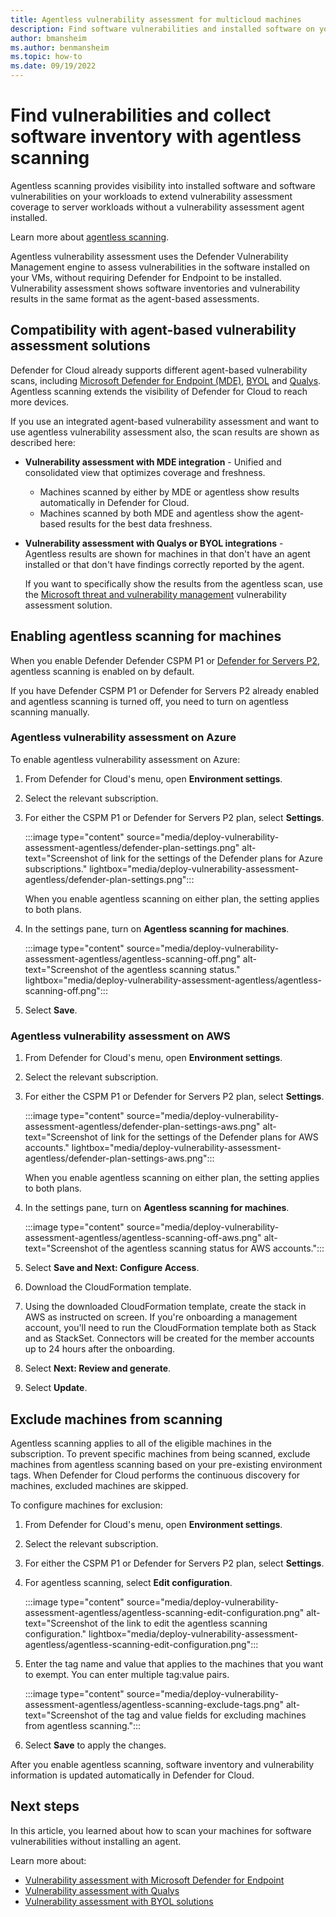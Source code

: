 ```yaml
---
title: Agentless vulnerability assessment for multicloud machines
description: Find software vulnerabilities and installed software on your Azure machines and AWS machines without installing an agent.
author: bmansheim
ms.author: benmansheim
ms.topic: how-to
ms.date: 09/19/2022
---
```

# Find vulnerabilities and collect software inventory with agentless scanning

Agentless scanning provides visibility into installed software and software vulnerabilities on your workloads to extend vulnerability assessment coverage to server workloads without a vulnerability assessment agent installed.

Learn more about [agentless scanning](concept-agentless-data-collection.md).

Agentless vulnerability assessment uses the Defender Vulnerability Management engine to assess vulnerabilities in the software installed on your VMs, without requiring Defender for Endpoint to be installed. Vulnerability assessment shows software inventories and vulnerability results in the same format as the agent-based assessments.

## Compatibility with agent-based vulnerability assessment solutions

Defender for Cloud already supports different agent-based vulnerability scans, including [Microsoft Defender for Endpoint (MDE)](deploy-vulnerability-assessment-tvm.md), [BYOL](deploy-vulnerability-assessment-byol-vm.md) and [Qualys](deploy-vulnerability-assessment-vm.md). Agentless scanning extends the visibility of Defender for Cloud to reach more devices.

If you use an integrated agent-based vulnerability assessment and want to use agentless vulnerability assessment also, the scan results are shown as described here:

- **Vulnerability assessment with MDE integration** - Unified and consolidated view that optimizes coverage and freshness.

    - Machines scanned by either by MDE or agentless show results automatically in Defender for Cloud. 
    - Machines scanned by both MDE and agentless show the agent-based results for the best data freshness.

- **Vulnerability assessment with Qualys or BYOL integrations** - Agentless results are shown for machines in that don't have an agent installed or that don't have findings correctly reported by the agent.

    If you want to specifically show the results from the agentless scan, use the [Microsoft threat and vulnerability management](auto-deploy-vulnerability-assessment.md#automatically-enable-a-vulnerability-assessment-solution) vulnerability assessment solution.

## Enabling agentless scanning for machines

When you enable Defender Defender CSPM P1 or [Defender for Servers P2](defender-for-servers-introduction.md), agentless scanning is enabled on by default.

If you have Defender CSPM P1 or Defender for Servers P2 already enabled and agentless scanning is turned off, you need to turn on agentless scanning manually.

### Agentless vulnerability assessment on Azure

To enable agentless vulnerability assessment on Azure:

1. From Defender for Cloud's menu, open **Environment settings**.
1. Select the relevant subscription.
1. For either the CSPM P1 or Defender for Servers P2 plan, select **Settings**.

    :::image type="content" source="media/deploy-vulnerability-assessment-agentless/defender-plan-settings.png" alt-text="Screenshot of link for the settings of the Defender plans for Azure subscriptions." lightbox="media/deploy-vulnerability-assessment-agentless/defender-plan-settings.png":::

    When you enable agentless scanning on either plan, the setting applies to both plans.

1. In the settings pane, turn on **Agentless scanning for machines**.

    :::image type="content" source="media/deploy-vulnerability-assessment-agentless/agentless-scanning-off.png" alt-text="Screenshot of the agentless scanning status." lightbox="media/deploy-vulnerability-assessment-agentless/agentless-scanning-off.png":::

1. Select **Save**.

### Agentless vulnerability assessment on AWS

1. From Defender for Cloud's menu, open **Environment settings**.
1. Select the relevant subscription.
1. For either the CSPM P1 or Defender for Servers P2 plan, select **Settings**.

    :::image type="content" source="media/deploy-vulnerability-assessment-agentless/defender-plan-settings-aws.png" alt-text="Screenshot of link for the settings of the Defender plans for AWS accounts." lightbox="media/deploy-vulnerability-assessment-agentless/defender-plan-settings-aws.png":::

    When you enable agentless scanning on either plan, the setting applies to both plans.

1. In the settings pane, turn on **Agentless scanning for machines**.
 
    :::image type="content" source="media/deploy-vulnerability-assessment-agentless/agentless-scanning-off-aws.png" alt-text="Screenshot of the agentless scanning status for AWS accounts.":::

1. Select **Save and Next: Configure Access**.

1. Download the CloudFormation template.
    
1. Using the downloaded CloudFormation template, create the stack in AWS as instructed on screen. If you're onboarding a management account, you'll need to run the CloudFormation template both as Stack and as StackSet. Connectors will be created for the member accounts up to 24 hours after the onboarding.
    
1. Select **Next: Review and generate**.
    
1. Select **Update**.

## Exclude machines from scanning

Agentless scanning applies to all of the eligible machines in the subscription. To prevent specific machines from being scanned, exclude machines from agentless scanning based on your pre-existing environment tags. When Defender for Cloud performs the continuous discovery for machines, excluded machines are skipped.

To configure machines for exclusion:

1. From Defender for Cloud's menu, open **Environment settings**.
1. Select the relevant subscription.
1. For either the CSPM P1 or Defender for Servers P2 plan, select **Settings**.
1. For agentless scanning, select **Edit configuration**.

    :::image type="content" source="media/deploy-vulnerability-assessment-agentless/agentless-scanning-edit-configuration.png" alt-text="Screenshot of the link to edit the agentless scanning configuration." lightbox="media/deploy-vulnerability-assessment-agentless/agentless-scanning-edit-configuration.png":::

1. Enter the tag name and value that applies to the machines that you want to exempt. You can enter multiple tag:value pairs.

    :::image type="content" source="media/deploy-vulnerability-assessment-agentless/agentless-scanning-exclude-tags.png" alt-text="Screenshot of the tag and value fields for excluding machines from agentless scanning.":::

1. Select **Save** to apply the changes.

After you enable agentless scanning, software inventory and vulnerability information is updated automatically in Defender for Cloud.

## Next steps

In this article, you learned about how to scan your machines for software vulnerabilities without installing an agent.

Learn more about:

- [Vulnerability assessment with Microsoft Defender for Endpoint](deploy-vulnerability-assessment-tvm.md)
- [Vulnerability assessment with Qualys](deploy-vulnerability-assessment-vm.md)
- [Vulnerability assessment with BYOL solutions](deploy-vulnerability-assessment-byol-vm.md)